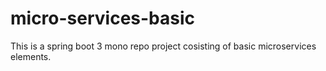 # micro-services-basic
This is a spring boot 3 mono repo project cosisting of basic microservices elements.

